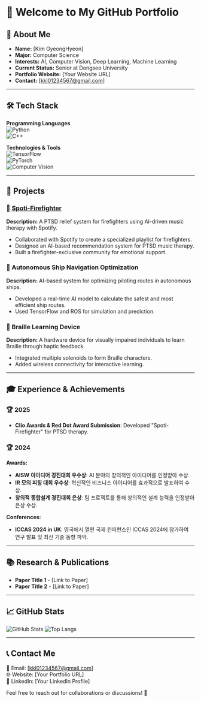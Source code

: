 # 👋 Welcome to My GitHub Portfolio

## 🚀 About Me

- **Name:** [Kim GyeongHyeon]
- **Major:** Computer Science
- **Interests:** AI, Computer Vision, Deep Learning, Machine Learning
- **Current Status:** Senior at Dongseo University
- **Portfolio Website:** [Your Website URL]
- **Contact:** [kkl01234567@gmail.com]

---

## 🛠 Tech Stack

**Programming Languages**  
![Python](https://img.shields.io/badge/Python-3776AB?style=for-the-badge&logo=python&logoColor=white)  
![C++](https://img.shields.io/badge/C++-00599C?style=for-the-badge&logo=c%2B%2B&logoColor=white)  

**Technologies & Tools**  
![TensorFlow](https://img.shields.io/badge/TensorFlow-FF6F00?style=for-the-badge&logo=tensorflow&logoColor=white)  
![PyTorch](https://img.shields.io/badge/PyTorch-EE4C2C?style=for-the-badge&logo=pytorch&logoColor=white)  
![Computer Vision](https://img.shields.io/badge/Computer%20Vision-00599C?style=for-the-badge)

---

## 🌟 Projects

### 🔹 [Spoti-Firefighter](https://www.youtube.com/watch?v=MiR1SOUwwOs)
**Description:** A PTSD relief system for firefighters using AI-driven music therapy with Spotify.  

- Collaborated with Spotify to create a specialized playlist for firefighters.
- Designed an AI-based recommendation system for PTSD music therapy.
- Built a firefighter-exclusive community for emotional support.

### 🔹 Autonomous Ship Navigation Optimization
**Description:** AI-based system for optimizing piloting routes in autonomous ships.  
- Developed a real-time AI model to calculate the safest and most efficient ship routes.
- Used TensorFlow and ROS for simulation and prediction.

### 🔹 Braille Learning Device
**Description:** A hardware device for visually impaired individuals to learn Braille through haptic feedback.  
- Integrated multiple solenoids to form Braille characters.
- Added wireless connectivity for interactive learning.

---

## 🎓 Experience & Achievements

### 🏆 2025
- **Clio Awards & Red Dot Award Submission**: Developed "Spoti-Firefighter" for PTSD therapy.

### 🏆 2024

**Awards:**
- **AISW 아이디어 경진대회 우수상**: AI 분야의 창의적인 아이디어를 인정받아 수상.
- **IR 모의 피칭 대회 우수상**: 혁신적인 비즈니스 아이디어를 효과적으로 발표하여 수상.
- **창의적 종합설계 경진대회 은상**: 팀 프로젝트를 통해 창의적인 설계 능력을 인정받아 은상 수상.

**Conferences:**

- **ICCAS 2024 in UK**: 영국에서 열린 국제 컨퍼런스인 ICCAS 2024에 참가하여 연구 발표 및 최신 기술 동향 파악.

---

## 📚 Research & Publications

- **Paper Title 1** - [Link to Paper]
- **Paper Title 2** - [Link to Paper]

---

## 📈 GitHub Stats

![GitHub Stats](https://github-readme-stats.vercel.app/api?username=YourGitHubUsername&show_icons=true&theme=radical)
![Top Langs](https://github-readme-stats.vercel.app/api/top-langs/?username=YourGitHubUsername&layout=compact&theme=radical)

---

## 📞 Contact Me

📧 Email: [kkl01234567@gmail.com]  
🌐 Website: [Your Portfolio URL]  
🔗 LinkedIn: [Your LinkedIn Profile]  

Feel free to reach out for collaborations or discussions! 🚀
